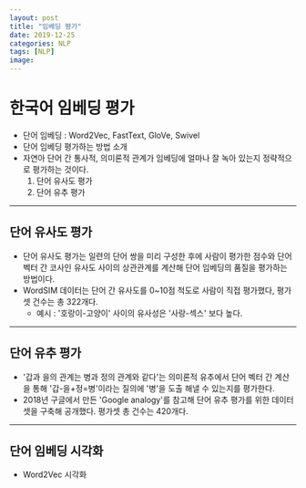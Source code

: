 ```yaml
---
layout: post
title: "임베딩 평가"
date: 2019-12-25
categories: NLP
tags: [NLP]
image:
---
```


# 한국어 임베딩 평가

- 단어 임베딩 : Word2Vec, FastText, GloVe, Swivel
- 단어 임베딩 평가하는 방법 소개
- 자연아 단어 간 통사적, 의미론적 관계가 임베딩에 얼마나 잘 녹아 있는지 정략적으로 평가하는 것이다.
  1. 단어 유사도 평가
  2. 단어 유추 평가

***

## 단어 유사도 평가

- 단어 유사도 평가는 일련의 단어 쌍을 미리 구성한 후에 사람이 평가한 점수와 단어 벡터 간 코사인 유사도 사이의 상관관계를 계산해 단어 임베딩의 품질을 평가하는 방법이다.
- WordSIM 데이터는 단어 간 유사도를 0~10점 척도로 사람이 직접 평가했다, 평가셋 건수는 총 322개다.
  - 예시 : '호랑이-고양이' 사이의 유사성은 '사랑-섹스' 보다 높다.

***

## 단어 유추 평가

- '갑과 을의 관계는 병과 정의 관계와 같다'는 의미론적 유추에서 단어 벡터 간 계산을 통해 '갑-을+정=병'이라는 질의에 '병'을 도출 해낼 수 있는지를 평가한다.
- 2018년 구글에서 만든 'Google analogy'를 참고해 단어 유추 평가를 위한 데이터 셋을 구축해 공개했다. 평가셋 총 건수는 420개다.

***

## 단어 임베딩 시각화

- Word2Vec 시각화
